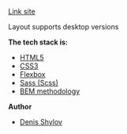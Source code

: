 [Link site](https://denisshylov.github.io/price-table/)

Layout supports desktop versions


**The tech stack is:**
+ [HTML5](https://en.wikipedia.org/wiki/HTML5)
+ [CSS3](https://en.wikipedia.org/wiki/Cascading_Style_Sheets)
+ [Flexbox](https://en.wikipedia.org/wiki/CSS_Flexible_Box_Layout)
+ [Sass (Scss)](https://sass-lang.com/)
+ [BEM methodology](https://en.bem.info/methodology/)


**Author**
+ [Denis Shylov](https://github.com/DenisShylov)
